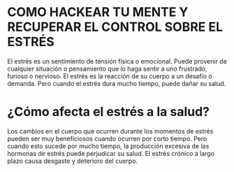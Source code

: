 # COMO HACKEAR TU MENTE Y RECUPERAR EL CONTROL SOBRE EL ESTRÉS
El estrés es un sentimiento de tensión física o emocional. Puede provenir de cualquier situación o pensamiento que lo haga sentir a uno frustrado, furioso o nervioso. El estrés es la reacción de su cuerpo a un desafío o demanda. Pero cuando el estrés dura mucho tiempo, puede dañar su salud.

# ¿Cómo afecta el estrés a la salud?
Los cambios en el cuerpo que ocurren durante los momentos de estrés pueden ser muy beneficiosos cuando ocurren por corto tiempo. Pero cuando esto sucede por mucho tiempo, la producción excesiva de las hormonas de estrés puede perjudicar su salud. El estrés crónico a largo plazo causa desgaste y deterioro del cuerpo.
